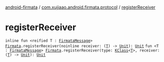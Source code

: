 [android-firmata](../index.md) / [com.xujiaao.android.firmata.protocol](index.md) / [registerReceiver](./register-receiver.md)

# registerReceiver

`inline fun <reified T : `[`FirmataMessage`](-firmata-message.md)`> `[`Firmata`](-firmata/index.md)`.registerReceiver(noinline receiver: (`[`T`](register-receiver.md#T)`) -> `[`Unit`](https://kotlinlang.org/api/latest/jvm/stdlib/kotlin/-unit/index.html)`): `[`Unit`](https://kotlinlang.org/api/latest/jvm/stdlib/kotlin/-unit/index.html)
`fun <T : `[`FirmataMessage`](-firmata-message.md)`> `[`Firmata`](-firmata/index.md)`.registerReceiver(type: `[`KClass`](https://kotlinlang.org/api/latest/jvm/stdlib/kotlin.reflect/-k-class/index.html)`<`[`T`](register-receiver.md#T)`>, receiver: (`[`T`](register-receiver.md#T)`) -> `[`Unit`](https://kotlinlang.org/api/latest/jvm/stdlib/kotlin/-unit/index.html)`): `[`Unit`](https://kotlinlang.org/api/latest/jvm/stdlib/kotlin/-unit/index.html)